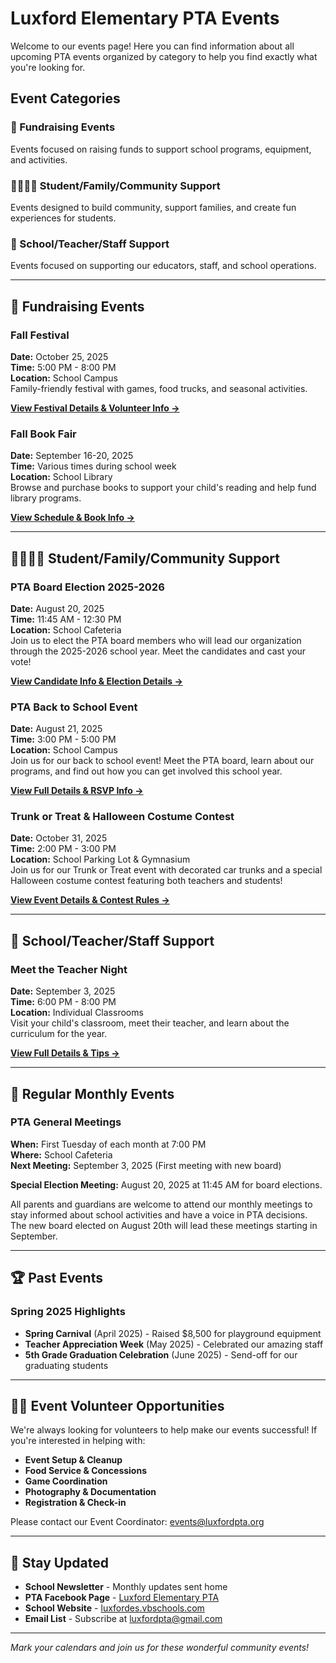 # Luxford Elementary PTA Events

Welcome to our events page! Here you can find information about all upcoming PTA events organized by category to help you find exactly what you're looking for.

## Event Categories

### 🎯 Fundraising Events
Events focused on raising funds to support school programs, equipment, and activities.

### 👨‍👩‍👧‍👦 Student/Family/Community Support
Events designed to build community, support families, and create fun experiences for students.

### 🏫 School/Teacher/Staff Support  
Events focused on supporting our educators, staff, and school operations.

---

## 🎯 Fundraising Events

### Fall Festival
**Date:** October 25, 2025  
**Time:** 5:00 PM - 8:00 PM  
**Location:** School Campus  
Family-friendly festival with games, food trucks, and seasonal activities.

**[View Festival Details & Volunteer Info →](fall-festival.md)**

### Fall Book Fair
**Date:** September 16-20, 2025  
**Time:** Various times during school week  
**Location:** School Library  
Browse and purchase books to support your child's reading and help fund library programs.

**[View Schedule & Book Info →](fall-book-fair.md)**

---

## 👨‍👩‍👧‍👦 Student/Family/Community Support

### PTA Board Election 2025-2026
**Date:** August 20, 2025  
**Time:** 11:45 AM - 12:30 PM  
**Location:** School Cafeteria  
Join us to elect the PTA board members who will lead our organization through the 2025-2026 school year. Meet the candidates and cast your vote!

**[View Candidate Info & Election Details →](pta-board-election.md)**

### PTA Back to School Event
**Date:** August 21, 2025  
**Time:** 3:00 PM - 5:00 PM  
**Location:** School Campus  
Join us for our back to school event! Meet the PTA board, learn about our programs, and find out how you can get involved this school year.

**[View Full Details & RSVP Info →](back-to-school-night.md)**

### Trunk or Treat & Halloween Costume Contest
**Date:** October 31, 2025  
**Time:** 2:00 PM - 3:00 PM  
**Location:** School Parking Lot & Gymnasium  
Join us for our Trunk or Treat event with decorated car trunks and a special Halloween costume contest featuring both teachers and students!

**[View Event Details & Contest Rules →](trunk-or-treat.md)**

---

## 🏫 School/Teacher/Staff Support

### Meet the Teacher Night
**Date:** September 3, 2025  
**Time:** 6:00 PM - 8:00 PM  
**Location:** Individual Classrooms  
Visit your child's classroom, meet their teacher, and learn about the curriculum for the year.

**[View Full Details & Tips →](meet-the-teacher.md)**

---

## 📅 Regular Monthly Events

### PTA General Meetings
**When:** First Tuesday of each month at 7:00 PM  
**Where:** School Cafeteria  
**Next Meeting:** September 3, 2025 (First meeting with new board)

**Special Election Meeting:** August 20, 2025 at 11:45 AM for board elections.

All parents and guardians are welcome to attend our monthly meetings to stay informed about school activities and have a voice in PTA decisions. The new board elected on August 20th will lead these meetings starting in September.

---

## 🏆 Past Events

### Spring 2025 Highlights
- **Spring Carnival** (April 2025) - Raised $8,500 for playground equipment
- **Teacher Appreciation Week** (May 2025) - Celebrated our amazing staff
- **5th Grade Graduation Celebration** (June 2025) - Send-off for our graduating students

---

## 🙋‍♀️ Event Volunteer Opportunities

We're always looking for volunteers to help make our events successful! If you're interested in helping with:

- **Event Setup & Cleanup**
- **Food Service & Concessions**
- **Game Coordination**
- **Photography & Documentation**
- **Registration & Check-in**

Please contact our Event Coordinator: [events@luxfordpta.org](mailto:events@luxfordpta.org)

---

## 📢 Stay Updated

- **School Newsletter** - Monthly updates sent home
- **PTA Facebook Page** - [Luxford Elementary PTA](http://facebook.com/luxfordpta)
- **School Website** - [luxfordes.vbschools.com](https://luxfordes.vbschools.com/)
- **Email List** - Subscribe at [luxfordpta@gmail.com](mailto:luxfordpta@gmail.com)

---

*Mark your calendars and join us for these wonderful community events!*